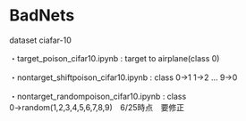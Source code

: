 # BadNets
dataset ciafar-10

・target_poison_cifar10.ipynb : target to airplane(class 0)

・nontarget_shiftpoison_cifar10.ipynb : class 0→1 1→2 ... 9→0

・nontarget_randompoison_cifar10.ipynb : class 0→random(1,2,3,4,5,6,7,8,9)　6/25時点　要修正

